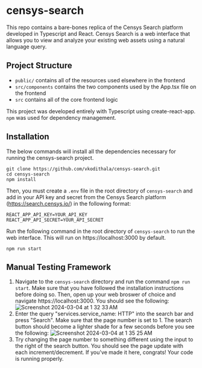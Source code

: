 # censys-search
This repo contains a bare-bones replica of the Censys Search platform developed in Typescript and React. Censys Search is a web interface that allows you to view and analyze your existing web assets using a natural language query. 

## Project Structure
- `public/` contains all of the resources used elsewhere in the frontend
- `src/components` contains the two components used by the App.tsx file on the frontend
- `src` contains all of the core frontend logic

This project was developed entirely with Typescript using create-react-app. `npm` was used for dependency management.

## Installation
The below commands will install all the dependencies necessary for running the censys-search project. 
```
git clone https://github.com/vkodithala/censys-search.git
cd censys-search
npm install
```
Then, you must create a `.env` file in the root directory of `censys-search` and add in your API key and secret from the Censys Search platform (https://search.censys.io/) in the following format:
```
REACT_APP_API_KEY=YOUR_API_KEY
REACT_APP_API_SECRET=YOUR_API_SECRET
```
Run the following command in the root directory of `censys-search` to run the web interface. This will run on https://localhost:3000 by default.
```
npm run start
```
## Manual Testing Framework
1. Navigate to the `censys-search` directory and run the command `npm run start`. Make sure that you have followed the installation instructions before doing so. Then, open up your web broswer of choice and navigate https://localhost:3000. You should see the following: ![Screenshot 2024-03-04 at 1 32 33 AM](https://github.com/vkodithala/censys-search/assets/116049637/e25d96fe-a54a-4d42-b82d-911e0c4ebe2f)
2. Enter the query "services.service_name: HTTP" into the search bar and press "Search". Make sure that the page number is set to 1. The search button should become a lighter shade for a few seconds before you see the following:
![Screenshot 2024-03-04 at 1 35 25 AM](https://github.com/vkodithala/censys-search/assets/116049637/7e9e5310-7876-4254-8f07-638a0284ec61)
3. Try changing the page number to something different using the input to the right of the search button. You should see the page update with each increment/decrement. If you've made it here, congrats! Your code is running properly.
